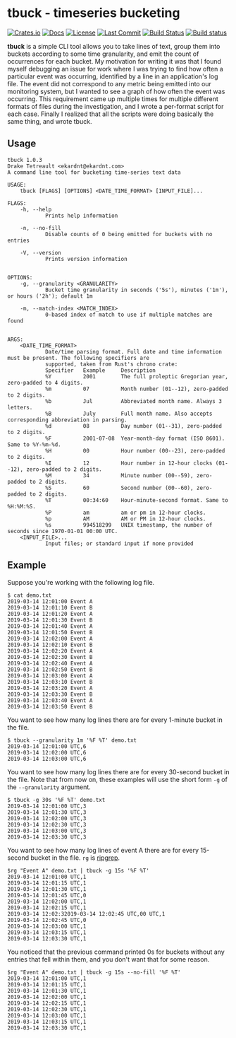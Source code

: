 # tbuck - timeseries bucketing

[![Crates.io](https://img.shields.io/crates/v/tbuck.svg)](https://crates.io/crates/tbuck)
[![Docs](https://docs.rs/tbuck/badge.svg)](https://docs.rs/crate/tbuck/)
[![License](https://img.shields.io/crates/l/tbuck.svg)](https://creativecommons.org/share-your-work/public-domain/cc0/)
[![Last Commit](https://img.shields.io/github/last-commit/EkardNT/tbuck/master.svg)](https://github.com/EkardNT/tbuck/commits/master)
[![Build Status](https://travis-ci.org/EkardNT/tbuck.svg?branch=master)](https://travis-ci.org/EkardNT/tbuck)
[![Build status](https://ci.appveyor.com/api/projects/status/9deap878x2h3rj17/branch/master?svg=true)](https://ci.appveyor.com/project/EkardNT/tbuck/branch/master)

**tbuck** is a simple CLI tool allows you to take lines of text, group them into buckets according to some time granularity, and emit the count of occurrences for each bucket. My motivation for writing it was that I found myself debugging an issue for work where I was trying to find how often a particular event was occurring, identified by a line in an application's log file. The event did not correspond to any metric being emitted into our monitoring system, but I wanted to see a graph of how often the event was occurring. This requirement came up multiple times for multiple different formats of files during the investigation, and I wrote a per-format script for each case. Finally I realized that all the scripts were doing basically the same thing, and wrote tbuck.

## Usage

```
tbuck 1.0.3
Drake Tetreault <ekardnt@ekardnt.com>
A command line tool for bucketing time-series text data

USAGE:
    tbuck [FLAGS] [OPTIONS] <DATE_TIME_FORMAT> [INPUT_FILE]...

FLAGS:
    -h, --help
            Prints help information

    -n, --no-fill
            Disable counts of 0 being emitted for buckets with no entries

    -V, --version
            Prints version information


OPTIONS:
    -g, --granularity <GRANULARITY>
            Bucket time granularity in seconds ('5s'), minutes ('1m'), or hours ('2h'); default 1m

    -m, --match-index <MATCH_INDEX>
            0-based index of match to use if multiple matches are found


ARGS:
    <DATE_TIME_FORMAT>
            Date/time parsing format. Full date and time information must be present. The following specifiers are
            supported, taken from Rust's chrono crate:
            Specifier   Example     Description
            %Y          2001        The full proleptic Gregorian year, zero-padded to 4 digits.
            %m          07          Month number (01--12), zero-padded to 2 digits.
            %b          Jul         Abbreviated month name. Always 3 letters.
            %B          July        Full month name. Also accepts corresponding abbreviation in parsing.
            %d          08          Day number (01--31), zero-padded to 2 digits.
            %F          2001-07-08  Year-month-day format (ISO 8601). Same to %Y-%m-%d.
            %H          00          Hour number (00--23), zero-padded to 2 digits.
            %I          12          Hour number in 12-hour clocks (01--12), zero-padded to 2 digits.
            %M          34          Minute number (00--59), zero-padded to 2 digits.
            %S          60          Second number (00--60), zero-padded to 2 digits.
            %T          00:34:60    Hour-minute-second format. Same to %H:%M:%S.
            %P          am          am or pm in 12-hour clocks.
            %p          AM          AM or PM in 12-hour clocks.
            %s          994518299   UNIX timestamp, the number of seconds since 1970-01-01 00:00 UTC.
    <INPUT_FILE>...
            Input files; or standard input if none provided
```

## Example

Suppose you're working with the following log file.

```
$ cat demo.txt
2019-03-14 12:01:00 Event A
2019-03-14 12:01:10 Event B
2019-03-14 12:01:20 Event A
2019-03-14 12:01:30 Event B
2019-03-14 12:01:40 Event A
2019-03-14 12:01:50 Event B
2019-03-14 12:02:00 Event A
2019-03-14 12:02:10 Event B
2019-03-14 12:02:20 Event A
2019-03-14 12:02:30 Event B
2019-03-14 12:02:40 Event A
2019-03-14 12:02:50 Event B
2019-03-14 12:03:00 Event A
2019-03-14 12:03:10 Event B
2019-03-14 12:03:20 Event A
2019-03-14 12:03:30 Event B
2019-03-14 12:03:40 Event A
2019-03-14 12:03:50 Event B
```

You want to see how many log lines there are for every 1-minute bucket in the file.

```
$ tbuck --granularity 1m '%F %T' demo.txt
2019-03-14 12:01:00 UTC,6
2019-03-14 12:02:00 UTC,6
2019-03-14 12:03:00 UTC,6
```

You want to see how many log lines there are for every 30-second bucket in the file. Note that from now on, these examples will use the short form `-g` of the `--granularity` argument.

```
$ tbuck -g 30s '%F %T' demo.txt
2019-03-14 12:01:00 UTC,3
2019-03-14 12:01:30 UTC,3
2019-03-14 12:02:00 UTC,3
2019-03-14 12:02:30 UTC,3
2019-03-14 12:03:00 UTC,3
2019-03-14 12:03:30 UTC,3
```

You want to see how many log lines of event A there are for every 15-second bucket in the file. `rg` is [ripgrep](https://github.com/BurntSushi/ripgrep).

```
$rg "Event A" demo.txt | tbuck -g 15s '%F %T'
2019-03-14 12:01:00 UTC,1
2019-03-14 12:01:15 UTC,1
2019-03-14 12:01:30 UTC,1
2019-03-14 12:01:45 UTC,0
2019-03-14 12:02:00 UTC,1
2019-03-14 12:02:15 UTC,1
2019-03-14 12:02:32019-03-14 12:02:45 UTC,00 UTC,1
2019-03-14 12:02:45 UTC,0
2019-03-14 12:03:00 UTC,1
2019-03-14 12:03:15 UTC,1
2019-03-14 12:03:30 UTC,1
```

You noticed that the previous command printed 0s for buckets without any entries that fell within them, and you don't want that for some reason.

```
$rg "Event A" demo.txt | tbuck -g 15s --no-fill '%F %T'
2019-03-14 12:01:00 UTC,1
2019-03-14 12:01:15 UTC,1
2019-03-14 12:01:30 UTC,1
2019-03-14 12:02:00 UTC,1
2019-03-14 12:02:15 UTC,1
2019-03-14 12:02:30 UTC,1
2019-03-14 12:03:00 UTC,1
2019-03-14 12:03:15 UTC,1
2019-03-14 12:03:30 UTC,1
```